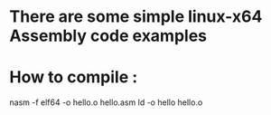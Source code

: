 # There are some simple linux-x64 Assembly code examples
# How to compile :
nasm -f elf64 -o hello.o hello.asm
ld -o hello hello.o
